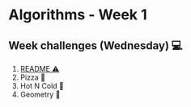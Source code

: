 # Algorithms - Week 1

## Week challenges (Wednesday) 💻 

1. [README ⚠️](https://github.com/gabrielafh9/core-code-from-scratch-readme/blob/main/week%201/Wednesday.md)
2. Pizza 🍕
3. Hot N Cold 🥶
4. Geometry 📐
